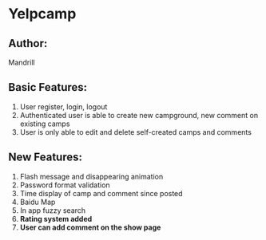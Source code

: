 # Yelpcamp
## Author:
Mandrill

## Basic Features:
1. User register, login, logout
2. Authenticated user is able to create new campground, new comment on existing camps
3. User is only able to edit and delete self-created camps and comments 

## New Features:
1. Flash message and disappearing animation
2. Password format validation
3. Time display of camp and comment since posted
4. Baidu Map
5. In app fuzzy search
6. **Rating system added**
7. **User can add comment on the show page** 